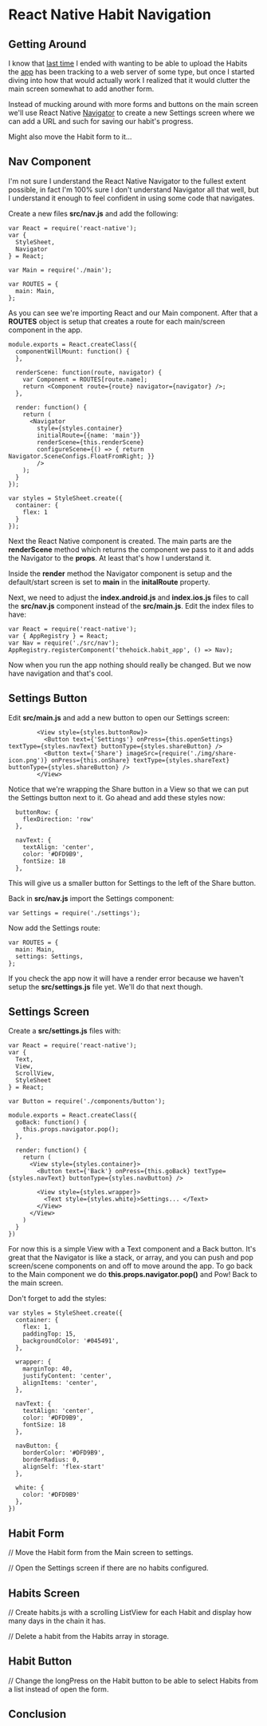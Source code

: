 # React Native Habit Navigation

##  Getting Around

I know that [last time]() I ended with wanting to be able to upload the Habits the [app]() has been tracking to a web server of some type, but once I started diving into how that would actually work I realized that it would clutter the main screen somewhat to add another form.

Instead of mucking around with more forms and buttons on the main screen we'll use React Native [Navigator](https://facebook.github.io/react-native/docs/navigator.html) to create a new Settings screen where we can add a URL and such for saving our habit's progress.

Might also move the Habit form to it…

## Nav Component

I'm not sure I understand the React Native Navigator to the fullest extent possible, in fact I'm 100% sure I don't understand Navigator all that well, but I understand it enough to feel confident in using some code that navigates.

Create a new files **src/nav.js** and add the following:

```
var React = require('react-native');
var {
  StyleSheet,
  Navigator
} = React;

var Main = require('./main');

var ROUTES = {
  main: Main,
};
```

As you can see we're importing React and our Main component.  After that a **ROUTES** object is setup that creates a route for each main/screen component in the app.

```
module.exports = React.createClass({
  componentWillMount: function() {
  },

  renderScene: function(route, navigator) {
    var Component = ROUTES[route.name];
    return <Component route={route} navigator={navigator} />;
  },

  render: function() {
    return (
      <Navigator
        style={styles.container}
        initialRoute={{name: 'main'}}
        renderScene={this.renderScene}
        configureScene={() => { return Navigator.SceneConfigs.FloatFromRight; }}
        />
    );
  }
});

var styles = StyleSheet.create({
  container: {
    flex: 1
  }
});
```

Next the React Native component is created.  The main parts are the **renderScene** method which returns the component we pass to it and adds the Navigator to the **props**.  At least that's how I understand it.

Inside the **render** method the Navigator component is setup and the default/start screen is set to **main** in the **initalRoute** property.

Next, we need to adjust the **index.android.js** and **index.ios.js** files to call the **src/nav.js** component instead of the **src/main.js**.  Edit the index files to have:

```
var React = require('react-native');
var { AppRegistry } = React;
var Nav = require('./src/nav');
AppRegistry.registerComponent('thehoick.habit_app', () => Nav);
```

Now when you run the app nothing should really be changed.  But we now have navigation and that's cool.

## Settings Button

Edit **src/main.js** and add a new button to open our Settings screen:

```
        <View style={styles.buttonRow}>
          <Button text={'Settings'} onPress={this.openSettings} textType={styles.navText} buttonType={styles.shareButton} />
          <Button text={'Share'} imageSrc={require('./img/share-icon.png')} onPress={this.onShare} textType={styles.shareText} buttonType={styles.shareButton} />
        </View>
```

Notice that we're wrapping the Share button in a View so that we can put the Settings button next to it.  Go ahead and add these styles now:

```
  buttonRow: {
    flexDirection: 'row'
  },

  navText: {
    textAlign: 'center',
    color: '#DFD9B9',
    fontSize: 18
  },
```

This will give us a smaller button for Settings to the left of the Share button.

Back in **src/nav.js** import the Settings component:

```
var Settings = require('./settings');
```

Now add the Settings route:

```
var ROUTES = {
  main: Main,
  settings: Settings,
};
```

If you check the app now it will have a render error because we haven't setup the **src/settings.js** file yet.  We'll do that next though.

## Settings Screen

Create a **src/settings.js** files with:

```
var React = require('react-native');
var {
  Text,
  View,
  ScrollView,
  StyleSheet
} = React;

var Button = require('./components/button');

module.exports = React.createClass({
  goBack: function() {
    this.props.navigator.pop();
  },

  render: function() {
    return (
      <View style={styles.container}>
        <Button text={'Back'} onPress={this.goBack} textType={styles.navText} buttonType={styles.navButton} />

        <View style={styles.wrapper}>
          <Text style={styles.white}>Settings... </Text>
        </View>
      </View>
    )
  }
})
```

For now this is a simple View with a Text component and a Back button.  It's great that the Navigator is like a stack, or array, and you can push and pop screen/scene components on and off to move around the app.  To go back to the Main component we do **this.props.navigator.pop()** and Pow! Back to the main screen.

Don't forget to add the styles:

```
var styles = StyleSheet.create({
  container: {
    flex: 1,
    paddingTop: 15,
    backgroundColor: '#045491',
  },

  wrapper: {
    marginTop: 40,
    justifyContent: 'center',
    alignItems: 'center',
  },

  navText: {
    textAlign: 'center',
    color: '#DFD9B9',
    fontSize: 18
  },

  navButton: {
    borderColor: '#DFD9B9',
    borderRadius: 0,
    alignSelf: 'flex-start'
  },

  white: {
    color: '#DFD9B9'
  },
})
```

## Habit Form

// Move the Habit form from the Main screen to settings.

// Open the Settings screen if there are no habits configured.

## Habits Screen

// Create habits.js with a scrolling ListView for each Habit and display how many days in the chain it has.

// Delete a habit from the Habits array in storage.

## Habit Button

// Change the longPress on the Habit button to be able to select Habits from a list instead of open the form.

## Conclusion
